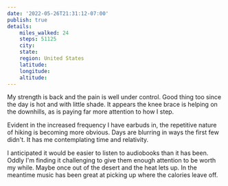 ```yaml
---
date: '2022-05-26T21:31:12-07:00'
publish: true
details:
    miles_walked: 24
    steps: 51125
    city:
    state:
    region: United States
    latitude:
    longitude:
    altitude:
---
```

My strength is back and the pain is well under control. Good thing too since the day is hot and with little shade. It appears the knee brace is helping on the downhills, as is paying far more attention to how I step.

Evident in the increased frequency I have earbuds in, the repetitive nature of hiking is becoming more obvious. Days are blurring in ways the first few didn't. It has me contemplating time and relativity. 

I anticipated it would be easier to listen to audiobooks than it has been. Oddly I'm finding it challenging to give them enough attention to be worth my while. Maybe once out of the desert and the heat lets up. In the meantime music has been great at picking up where the calories leave off.